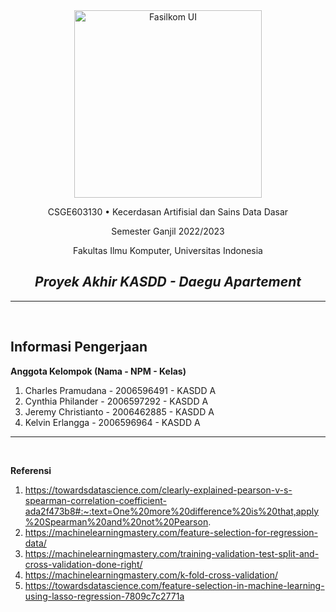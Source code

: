 <center>

<img src="https://drive.google.com/uc?id=1f1gGVI-rxcHjA90WEGNvvtSXF1pAxQwg" alt="Fasilkom UI" width="300"/>

CSGE603130 • Kecerdasan Artifisial dan Sains Data Dasar

Semester Ganjil 2022/2023

Fakultas Ilmu Komputer, Universitas Indonesia

## *Proyek Akhir KASDD - Daegu Apartement*
</center>

---
<br/>

## Informasi Pengerjaan
**Anggota Kelompok (Nama - NPM - Kelas)**
1. Charles Pramudana - 2006596491 - KASDD A
2. Cynthia Philander - 2006597292 - KASDD A
3. Jeremy Christianto - 2006462885 - KASDD A
4. Kelvin Erlangga - 2006596964 - KASDD A

---
<br/>

**Referensi**
1. https://towardsdatascience.com/clearly-explained-pearson-v-s-spearman-correlation-coefficient-ada2f473b8#:~:text=One%20more%20difference%20is%20that,apply%20Spearman%20and%20not%20Pearson.
2. https://machinelearningmastery.com/feature-selection-for-regression-data/
3. https://machinelearningmastery.com/training-validation-test-split-and-cross-validation-done-right/
4. https://machinelearningmastery.com/k-fold-cross-validation/
5. https://towardsdatascience.com/feature-selection-in-machine-learning-using-lasso-regression-7809c7c2771a
